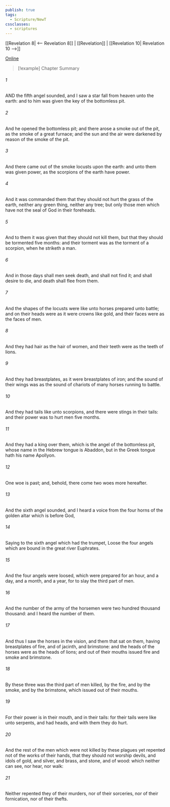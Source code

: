 ```yaml
---
publish: true
tags:
  - Scripture/NewT
cssclasses:
  - scriptures
---
```

[[Revelation 8| <-- Revelation 8]] | [[Revelation]] | [[Revelation 10| Revelation 10 -->]]

[Online](https://churchofjesuschrist.org/study/scriptures/nt/rev/9?lang=eng)

>[!example] Chapter Summary
>
###### 1
AND the fifth angel sounded, and I saw a star fall from heaven unto the earth: and to him was given the key of the bottomless pit.
###### 2
And he opened the bottomless pit; and there arose a smoke out of the pit, as the smoke of a great furnace; and the sun and the air were darkened by reason of the smoke of the pit.
###### 3
And there came out of the smoke locusts upon the earth: and unto them was given power, as the scorpions of the earth have power.
###### 4
And it was commanded them that they should not hurt the grass of the earth, neither any green thing, neither any tree; but only those men which have not the seal of God in their foreheads.
###### 5
And to them it was given that they should not kill them, but that they should be tormented five months: and their torment was as the torment of a scorpion, when he striketh a man.
###### 6
And in those days shall men seek death, and shall not find it; and shall desire to die, and death shall flee from them.
###### 7
And the shapes of the locusts were like unto horses prepared unto battle; and on their heads were as it were crowns like gold, and their faces were as the faces of men.
###### 8
And they had hair as the hair of women, and their teeth were as the teeth of lions.
###### 9
And they had breastplates, as it were breastplates of iron; and the sound of their wings was as the sound of chariots of many horses running to battle.
###### 10
And they had tails like unto scorpions, and there were stings in their tails: and their power was to hurt men five months.
###### 11
And they had a king over them, which is the angel of the bottomless pit, whose name in the Hebrew tongue is Abaddon, but in the Greek tongue hath his name Apollyon.
###### 12
One woe is past; and, behold, there come two woes more hereafter.
###### 13
And the sixth angel sounded, and I heard a voice from the four horns of the golden altar which is before God,
###### 14
Saying to the sixth angel which had the trumpet, Loose the four angels which are bound in the great river Euphrates.
###### 15
And the four angels were loosed, which were prepared for an hour, and a day, and a month, and a year, for to slay the third part of men.
###### 16
And the number of the army of the horsemen were two hundred thousand thousand: and I heard the number of them.
###### 17
And thus I saw the horses in the vision, and them that sat on them, having breastplates of fire, and of jacinth, and brimstone: and the heads of the horses were as the heads of lions; and out of their mouths issued fire and smoke and brimstone.
###### 18
By these three was the third part of men killed, by the fire, and by the smoke, and by the brimstone, which issued out of their mouths.
###### 19
For their power is in their mouth, and in their tails: for their tails were like unto serpents, and had heads, and with them they do hurt.
###### 20
And the rest of the men which were not killed by these plagues yet repented not of the works of their hands, that they should not worship devils, and idols of gold, and silver, and brass, and stone, and of wood: which neither can see, nor hear, nor walk:
###### 21
Neither repented they of their murders, nor of their sorceries, nor of their fornication, nor of their thefts.



